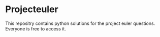 # Projecteuler

This repositry contains python solutions for the project euler questions. Everyone is free to access it.

